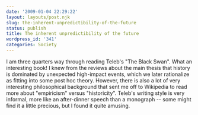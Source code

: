 ```yaml
---
date: '2009-01-04 22:29:22'
layout: layouts/post.njk
slug: the-inherent-unpredictibility-of-the-future
status: publish
title: The inherent unpredictibility of the future
wordpress_id: '341'
categories: Society
---
```


I am three quarters way through reading Teleb's "The Black Swan". What an interesting book! I knew from the reviews about the main thesis that history is dominated by unexpected high-impact events, which we later rationalize as fitting into some post hoc theory. However, there is also a lot of very interesting philosophical background that sent me off to Wikipedia to read more about "empiricism" versus "historicity". Teleb's writing style is very informal, more like an after-dinner speech than a monograph -- some might find it a little precious, but I found it quite amusing.
